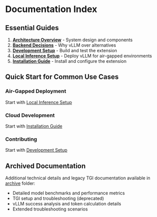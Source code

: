 # Documentation Index

## Essential Guides

1. **[Architecture Overview](01-architecture.md)** - System design and components
2. **[Backend Decisions](02-backend-decisions.md)** - Why vLLM over alternatives
3. **[Development Setup](03-setup-development.md)** - Build and test the extension
4. **[Local Inference Setup](04-local-inference-setup.md)** - Deploy vLLM for air-gapped environments
5. **[Installation Guide](05-installation.md)** - Install and configure the extension

## Quick Start for Common Use Cases

### Air-Gapped Deployment
Start with [Local Inference Setup](04-local-inference-setup.md)

### Cloud Development
Start with [Installation Guide](05-installation.md)

### Contributing
Start with [Development Setup](03-setup-development.md)

## Archived Documentation

Additional technical details and legacy TGI documentation available in [archive](archive/) folder:
- Detailed model benchmarks and performance metrics
- TGI setup and troubleshooting (deprecated)
- vLLM success analysis and token calculation details
- Extended troubleshooting scenarios